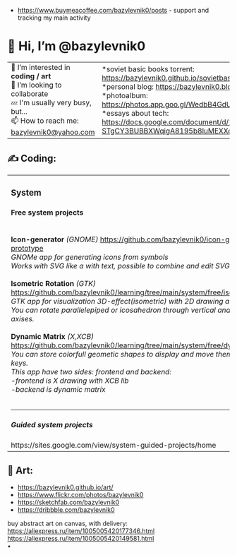 <table>
<tr>
<ul>
<li>
<a href="https://www.buymeacoffee.com/bazylevnik0/posts">https://www.buymeacoffee.com/bazylevnik0/posts</a> - support and tracking my main activity
 </li>
 </ul>
 </tr>
 <tr>
  <h1>👋 Hi, I’m @bazylevnik0</h1>
  <td>
👀 I’m interested in <b>coding / art</b><br>
💞️ I’m looking to collaborate<br>
💤 I'm usually very busy, but...<br>
📫 How to reach me: <a href="bazylevnik0@yahoo.com">bazylevnik0@yahoo.com</a>
  </td>
  <td>
*soviet basic books torrent: <a href="https://bazylevnik0.github.io/sovietbooks.torrent">https://bazylevnik0.github.io/sovietbasicbooks.torrent</a><br>
*personal blog: <a href="https://bazylevnik0.blogspot.com/">https://bazylevnik0.blogspot.com/</a><br>
*photoalbum: <a href="https://photos.app.goo.gl/WedbB4GdUPUDjcUX8">https://photos.app.goo.gl/WedbB4GdUPUDjcUX8</a><br>
*essays about tech: <a href="https://docs.google.com/document/d/1Y--STgCY3BUBBXWqigA8195b8luMEXXqe2u4CsyWGkA/">https://docs.google.com/document/d/1Y--STgCY3BUBBXWqigA8195b8luMEXXqe2u4CsyWGkA/</a><br>
  </td>
 </tr>
</table>
<tr>
<td>
<h2>✍️ Coding:</h2>
<table>
<td>
<h3>System</h3>
<h4>Free system projects</h4><br>
<b>Icon-generator</b> <i>(GNOME)</i> <a href="https://github.com/bazylevnik0/icon-generator-prototype">https://github.com/bazylevnik0/icon-generator-prototype</a><br>
<i>GNOMe app for generating icons from symbols <br>
Works with SVG like a with text, possible to combine and edit SVG elements</i><br><br>                                         
<b>Isometric Rotation</b> <i>(GTK)</i> <a href="https://github.com/bazylevnik0/learning/tree/main/system/free/isometricrotation">https://github.com/bazylevnik0/learning/tree/main/system/free/isometricrotation</a><br>
<i>GTK app for visualization 3D-effect(isometric) with 2D drawing area widget. <br>
 You can rotate parallelepiped or icosahedron through vertical and horizontal axises.</i><br><br>                                         
<b>Dynamic Matrix</b> <i>(X,XCB)</i> <a href="https://github.com/bazylevnik0/learning/tree/main/system/free/dynamicmatrix">https://github.com/bazylevnik0/learning/tree/main/system/free/dynamicmatrix</a><br>
 <i>You can store colorfull geometic shapes to display and move them with arrow-keys.<br>
 This app have two sides: frontend and backend:<br>
  -frontend is X drawing with XCB lib<br>
  -backend is dynamic matrix</i><br><br>
<hr>
<h5>Guided system projects</h5> https://sites.google.com/view/system-guided-projects/home
 </td>
 <td>
 <h3>Web</h3>
<h4>Free web projects</h4><br>
<b>Apps:</b><br>
<a href="https://devpost.com/bazylevnik0">https://devpost.com/bazylevnik0</a><br>
<b>Web elements:</b><br>
<a href="https://codepen.io/collection/bNkVVk">https://codepen.io/collection/bNkVVk</a><br>
<b>Games:</b><br>
<a href="https://bazylevnik0.itch.io">https://bazylevnik0.itch.io</a><br>
<b>Repeated classic game intros:</b><br>
<a href="https://bazylevnik0.github.io/learning/web/free/gameintros/">https://bazylevnik0.github.io/learning/web/free/gameintros/</a>
<hr>
<h5>Guided web projects</h5> https://sites.google.com/view/web-guided-projects/home
 </td>
</tr>
</table>
<h2>🎨 Art:</h2>
<ul>
<li><a href="https://bazylevnik0.github.io/art/">https://bazylevnik0.github.io/art/</a></li>
<li><a href="https://www.flickr.com/photos/bazylevnik0">https://www.flickr.com/photos/bazylevnik0</a></li>
<li><a href="https://sketchfab.com/bazylevnik0">https://sketchfab.com/bazylevnik0</a></li>
<li><a href="https://dribbble.com/bazylevnik0">https://dribbble.com/bazylevnik0</a></li>
</ul>
buy abstract art on canvas, with delivery:<br>
<a href="https://aliexpress.ru/item/1005005420177346.html">https://aliexpress.ru/item/1005005420177346.html</a><br>
<a href="https://aliexpress.ru/item/1005005420149581.html">https://aliexpress.ru/item/1005005420149581.html</a><br>
•

